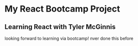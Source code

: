 # My React Bootcamp Project

## Learning React with Tyler McGinnis

looking forward to learning via bootcamp! nver done this before